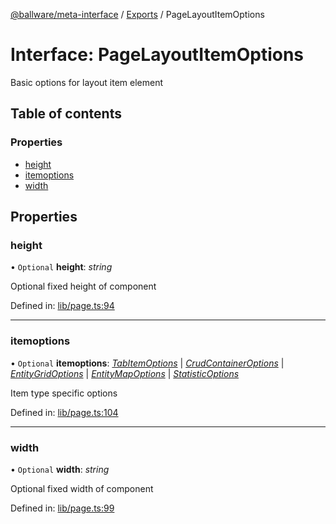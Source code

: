 [@ballware/meta-interface](../README.md) / [Exports](../modules.md) / PageLayoutItemOptions

# Interface: PageLayoutItemOptions

Basic options for layout item element

## Table of contents

### Properties

- [height](pagelayoutitemoptions.md#height)
- [itemoptions](pagelayoutitemoptions.md#itemoptions)
- [width](pagelayoutitemoptions.md#width)

## Properties

### height

• `Optional` **height**: *string*

Optional fixed height of component

Defined in: [lib/page.ts:94](https://github.com/ballware/ballware-client/blob/c9efe3e/libs/meta-interface/src/lib/page.ts#L94)

___

### itemoptions

• `Optional` **itemoptions**: [*TabItemOptions*](tabitemoptions.md) \| [*CrudContainerOptions*](crudcontaineroptions.md) \| [*EntityGridOptions*](entitygridoptions.md) \| [*EntityMapOptions*](entitymapoptions.md) \| [*StatisticOptions*](statisticoptions.md)

Item type specific options

Defined in: [lib/page.ts:104](https://github.com/ballware/ballware-client/blob/c9efe3e/libs/meta-interface/src/lib/page.ts#L104)

___

### width

• `Optional` **width**: *string*

Optional fixed width of component

Defined in: [lib/page.ts:99](https://github.com/ballware/ballware-client/blob/c9efe3e/libs/meta-interface/src/lib/page.ts#L99)
